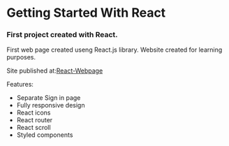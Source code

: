 # Getting Started With React

### First project created with React.

First web page created useng React.js library. Website created for learning purposes.

Site published at:[React-Webpage](https://first-react-website55.netlify.app/)

Features:
- Separate Sign in page
- Fully responsive design
- React icons
- React router
- React scroll
- Styled components




